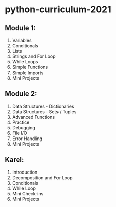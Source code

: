 # python-curriculum-2021

## Module 1:
1. Variables
2. Conditionals
3. Lists
4. Strings and For Loop
5. While Loops
6. Simple Functions
7. Simple Imports
8. Mini Projects

## Module 2:
1. Data Structures - Dictionaries
2. Data Structures - Sets / Tuples
3. Advanced Functions
4. Practice
5. Debugging
6. File I/O
7. Error Handling
8. Mini Projects

## Karel:
1. Introduction
2. Decomposition and For Loop
3. Conditionals
4. While Loop
5. Mini Check-ins
6. Mini Projects
